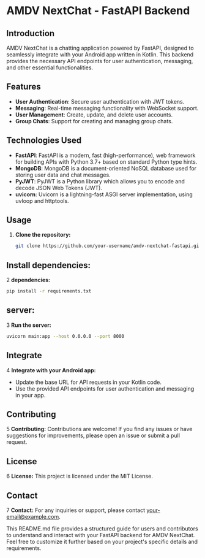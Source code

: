 # AMDV NextChat - FastAPI Backend

## Introduction

AMDV NextChat is a chatting application powered by FastAPI, designed to seamlessly integrate with your Android app written in Kotlin. This backend provides the necessary API endpoints for user authentication, messaging, and other essential functionalities.

## Features

- **User Authentication**: Secure user authentication with JWT tokens.
- **Messaging**: Real-time messaging functionality with WebSocket support.
- **User Management**: Create, update, and delete user accounts.
- **Group Chats**: Support for creating and managing group chats.

## Technologies Used

- **FastAPI**: FastAPI is a modern, fast (high-performance), web framework for building APIs with Python 3.7+ based on standard Python type hints.
- **MongoDB**: MongoDB is a document-oriented NoSQL database used for storing user data and chat messages.
- **PyJWT**: PyJWT is a Python library which allows you to encode and decode JSON Web Tokens (JWT).
- **uvicorn**: Uvicorn is a lightning-fast ASGI server implementation, using uvloop and httptools.

## Usage

1. **Clone the repository:**

   ```bash
   git clone https://github.com/your-username/amdv-nextchat-fastapi.git

## Install dependencies:

2 **dependencies:**


   ```bash
   pip install -r requirements.txt
   ```

## server:

3 **Run the server:**

   ```bash
   uvicorn main:app --host 0.0.0.0 --port 8000
   ```

## Integrate
4 **Integrate with your Android app:**
- Update the base URL for API requests in your Kotlin code.
- Use the provided API endpoints for user authentication and messaging in your app.

## Contributing
5 **Contributing:**
Contributions are welcome! If you find any issues or have suggestions for improvements, please open an issue or submit a pull request.

## License
6 **License:**
This project is licensed under the MIT License.

## Contact
7 **Contact:**
For any inquiries or support, please contact your-email@example.com.

This README.md file provides a structured guide for users and contributors to understand and interact with your FastAPI backend for AMDV NextChat. Feel free to customize it further based on your project's specific details and requirements.

